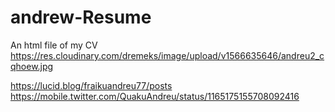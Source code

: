 # andrew-Resume
An html file of my CV
https://res.cloudinary.com/dremeks/image/upload/v1566635646/andreu2_cqhoew.jpg

https://lucid.blog/fraikuandreu77/posts
https://mobile.twitter.com/QuakuAndreu/status/1165175155708092416


